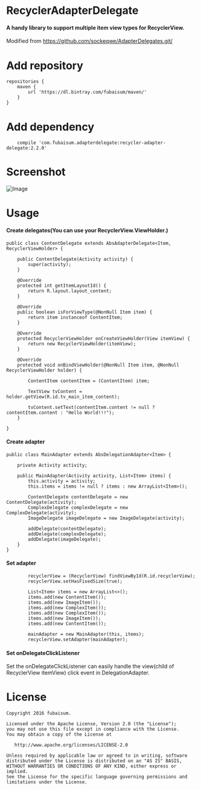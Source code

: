 # RecyclerAdapterDelegate
#### A handy library to support multiple item view types for RecyclerView.

Modified from <https://github.com/sockeqwe/AdapterDelegates.git/>

# Add repository 
```
repositories {
    maven {
        url 'https://dl.bintray.com/fubaisum/maven/'
    }
}
```
# Add dependency
```
    compile 'com.fubaisum.adapterdelegate:recycler-adapter-delegate:2.2.0'
```
# Screenshot
![Image](https://github.com/fubaisum/RecyclerAdapterDelegate/blob/master/art/main.png)
# Usage
#### Create delegates(You can use your RecyclerView.ViewHolder.)
```
public class ContentDelegate extends AbsAdapterDelegate<Item, RecyclerViewHolder> {

    public ContentDelegate(Activity activity) {
        super(activity);
    }

    @Override
    protected int getItemLayoutId() {
        return R.layout.layout_content;
    }

    @Override
    public boolean isForViewType(@NonNull Item item) {
        return item instanceof ContentItem;
    }

    @Override
    protected RecyclerViewHolder onCreateViewHolder(View itemView) {
        return new RecyclerViewHolder(itemView);
    }

    @Override
    protected void onBindViewHolder(@NonNull Item item, @NonNull RecyclerViewHolder holder) {
    
        ContentItem contentItem = (ContentItem) item;

        TextView tvContent = holder.getView(R.id.tv_main_item_content);
        
        tvContent.setText(contentItem.content != null ? contentItem.content : "Hello World!!!");
    }

}
```
#### Create adapter
```
public class MainAdapter extends AbsDelegationAdapter<Item> {

    private Activity activity;

    public MainAdapter(Activity activity, List<Item> items) {
        this.activity = activity;
        this.items = items != null ? items : new ArrayList<Item>();

        ContentDelegate contentDelegate = new ContentDelegate(activity);
        ComplexDelegate complexDelegate = new ComplexDelegate(activity);
        ImageDelegate imageDelegate = new ImageDelegate(activity);

        addDelegate(contentDelegate);
        addDelegate(complexDelegate);
        addDelegate(imageDelegate);
    }
}
```
#### Set adapter
```
        recyclerView = (RecyclerView) findViewById(R.id.recyclerView);
        recyclerView.setHasFixedSize(true);

        List<Item> items = new ArrayList<>();
        items.add(new ContentItem());
        items.add(new ImageItem());
        items.add(new ComplexItem());
        items.add(new ComplexItem());
        items.add(new ImageItem());
        items.add(new ContentItem());

        mainAdapter = new MainAdapter(this, items);
        recyclerView.setAdapter(mainAdapter);
```
#### Set onDelegateClickListener
Set the onDelegateClickListener can easily handle the view(child of RecyclerView itemView) click event in DelegationAdapter.

# License
```
Copyright 2016 fubaisum.

Licensed under the Apache License, Version 2.0 (the "License");
you may not use this file except in compliance with the License.
You may obtain a copy of the License at

   http://www.apache.org/licenses/LICENSE-2.0

Unless required by applicable law or agreed to in writing, software
distributed under the License is distributed on an "AS IS" BASIS,
WITHOUT WARRANTIES OR CONDITIONS OF ANY KIND, either express or implied.
See the License for the specific language governing permissions and
limitations under the License.
```
